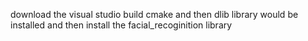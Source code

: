 download the visual studio build cmake and then dlib library would be installed and then install the facial_recoginition library 
